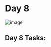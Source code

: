 # Day 8

![image](https://github.com/W4W1R3/Advent-Of-Cyber-2023-Walkthroughs/assets/57982315/b4fe143c-bd0e-4f4e-83db-da93f0577463)

## Day 8 Tasks:


